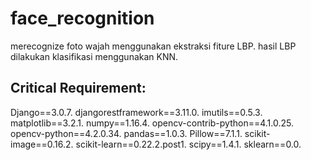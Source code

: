 # face_recognition

merecognize foto wajah menggunakan ekstraksi fiture LBP.
hasil LBP dilakukan klasifikasi menggunakan KNN.


## Critical Requirement:

Django==3.0.7.
djangorestframework==3.11.0.
imutils==0.5.3.
matplotlib==3.2.1.
numpy==1.16.4.
opencv-contrib-python==4.1.0.25.
opencv-python==4.2.0.34.
pandas==1.0.3.
Pillow==7.1.1.
scikit-image==0.16.2.
scikit-learn==0.22.2.post1.
scipy==1.4.1.
sklearn==0.0.

